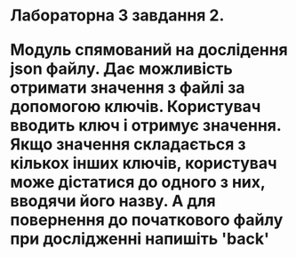 <h1>Лабораторна 3 завдання 2.
  
Модуль спямований на дослідення json файлу. Дає можливість отримати значення з файлі за допомогою ключів. 
Користувач вводить ключ і отримує значення. Якщо значення складається з кількох інших ключів, користувач може дістатися до одного з них, вводячи його назву.  А для повернення до початкового файлу при дослідженні напишіть 'back'
